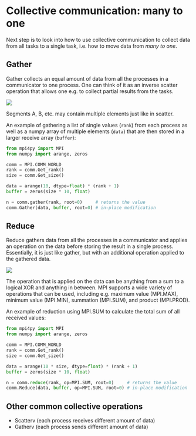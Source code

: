 <!--
SPDX-FileCopyrightText: 2019 CSC - IT Center for Science Ltd. <www.csc.fi>

SPDX-License-Identifier: CC-BY-NC-SA-4.0
-->

<!-- Title: Collective communication: many to one -->

<!-- Short description:

In this article we discuss how to use collective communication to collect data
from all tasks to a single task.

-->


# Collective communication: many to one

Next step is to look into how to use collective communication to collect data
from all tasks to a single task, i.e. how to move data from *many to one*.


## Gather

Gather collects an equal amount of data from all the processes in a
communicator to one process. One can think of it as an inverse scatter
operation that allows one e.g. to collect partial results from the tasks.

![](../../img/mpi-gather.png)

Segments A, B, etc. may contain multiple elements just like in scatter.

An example of gathering a list of single values (`rank`) from each process as
well as a numpy array of multiple elements (`data`) that are then stored in a
larger receive array (`buffer`):

~~~python
from mpi4py import MPI
from numpy import arange, zeros

comm = MPI.COMM_WORLD
rank = comm.Get_rank()
size = comm.Get_size()

data = arange(10, dtype=float) * (rank + 1)
buffer = zeros(size * 10, float)

n = comm.gather(rank, root=0)     # returns the value
comm.Gather(data, buffer, root=0) # in-place modification
~~~


## Reduce

Reduce gathers data from all the processes in a communicator and applies an
operation on the data before storing the result in a single process.
Essentially, it is just like gather, but with an additional operation applied
to the gathered data.

![](../../img/mpi-reduce.png)

The operation that is applied on the data can be anything from a sum to a
logical XOR and anything in between. MPI supports a wide variety of operations
that can be used, including e.g. maximum value (MPI.MAX), minimum value
(MPI.MIN), summation (MPI.SUM), and product (MPI.PROD).

An example of reduction using MPI.SUM to calculate the total sum of all
received values:

~~~python
from mpi4py import MPI
from numpy import arange, zeros

comm = MPI.COMM_WORLD
rank = comm.Get_rank()
size = comm.Get_size()

data = arange(10 * size, dtype=float) * (rank + 1)
buffer = zeros(size * 10, float)

n = comm.reduce(rank, op=MPI.SUM, root=0)     # returns the value
comm.Reduce(data, buffer, op=MPI.SUM, root=0) # in-place modification
~~~


## Other common collective operations

- Scatterv (each process receives different amount of data)
- Gatherv (each process sends different amount of data)

